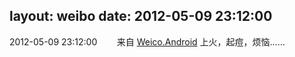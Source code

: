 layout: weibo
date: 2012-05-09 23:12:00
---
<meta name="referrer" content="no-referrer" />

2012-05-09 23:12:00  &nbsp;&nbsp;&nbsp;&nbsp;&nbsp;&nbsp; 来自 <a href="http://app.weibo.com/t/feed/l4RWD" rel="nofollow">Weico.Android</a>
上火，起痘，烦恼…… ​​​
